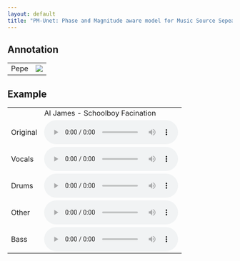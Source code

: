 ```yaml
---
layout: default
title: "PM-Unet: Phase and Magnitude aware model for Music Source Sepearation"
---
```



## Annotation
<table>
<tr>
<td>Pepe</td>
<td><img src="https://s32677.pcdn.co/wp-content/uploads/2023/05/bic_pepe_neutral_2.png.webp">
</td>
</tr>
</table>


## Example
<table>

<tr><td></td><td>Al James - Schoolboy Facination</td></tr>

<!-- Samples 
https://drive.google.com/file/d/1iclXFFKo_i9Z-61WV8UNG_qzdRLDgqPy/view?usp=drive_link
https://drive.google.com/file/d/1ght9UVHHCZ_RV3gtuNmr7Mfs1AtKBrZc/view?usp=drive_link
https://drive.google.com/file/d/1XJlOPQxsThvP94D4pDi-mBOkLU2Y_d7N/view?usp=drive_link
https://drive.google.com/file/d/1XEYuqby9kEp6rVMaAHqSQy5mPRdqib4r/view?usp=drive_link
https://drive.google.com/file/d/1dc1wz1Ujd22QcpJM_PA8pSgg5mNf72TX/view?usp=drive_link 
-->

<tr>
<td>Original</td>
<td>
<audio controls preload src="https://drive.google.com/uc?export=open&id=1iclXFFKo_i9Z-61WV8UNG_qzdRLDgqPy">
</td>
</tr>

<tr>
<td>Vocals</td>
<td>
<audio controls preload src="https://drive.google.com/uc?export=open&id=1ght9UVHHCZ_RV3gtuNmr7Mfs1AtKBrZc">
</td>
</tr>

<tr>
<td>Drums</td>
<td>
<audio controls preload src="https://drive.google.com/uc?export=open&id=1XJlOPQxsThvP94D4pDi-mBOkLU2Y_d7N">
</td>
</tr>

<tr>
<td>Other</td>
<td>
<audio controls preload src="https://drive.google.com/uc?export=open&id=1XEYuqby9kEp6rVMaAHqSQy5mPRdqib4r">
</td>
</tr>

<tr>
<td>Bass</td>
<td>
<audio controls preload src="https://drive.google.com/uc?export=open&id=1dc1wz1Ujd22QcpJM_PA8pSgg5mNf72TX">
</td>
</tr>


<!-- <tr><td>Author - Track_name</td></tr>

<tr>
<td>Original</td>
<td>
<audio controls preload src="">
</td>
</tr>

<tr>
<td>Vocals</td>
<td>
<audio controls preload src="">
</td>
</tr>

<tr>
<td>Drums</td>
<td>
<audio controls preload src="">
</td>
</tr>

<tr>
<td>Other</td>
<td>
<audio controls preload src="">
</td>
</tr>

<tr>
<td>Bass</td>
<td>
<audio controls preload src="">
</td>
</tr> -->

</table>


